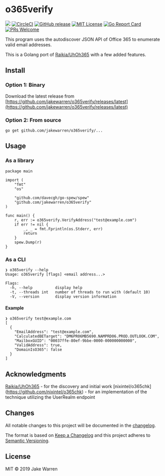 # o365verify
[![](https://godoc.org/github.com/jakewarren/o365verify?status.svg)](http://godoc.org/github.com/jakewarren/o365verify)
[![CircleCI](https://circleci.com/gh/jakewarren/o365verify.svg?style=shield)](https://circleci.com/gh/jakewarren/o365verify)
[![GitHub release](http://img.shields.io/github/release/jakewarren/o365verify.svg?style=flat-square)](https://github.com/jakewarren/o365verify/releases])
[![MIT License](http://img.shields.io/badge/license-MIT-blue.svg?style=flat-square)](https://github.com/jakewarren/o365verify/blob/master/LICENSE)
[![Go Report Card](https://goreportcard.com/badge/github.com/jakewarren/o365verify)](https://goreportcard.com/report/github.com/jakewarren/o365verify)
[![PRs Welcome](https://img.shields.io/badge/PRs-welcome-brightgreen.svg?style=shields)](http://makeapullrequest.com)

This program uses the autodiscover JSON API of Office 365 to enumerate valid email addresses.

This is a Golang port of [Raikia/UhOh365](https://github.com/Raikia/UhOh365) with a few added features.

## Install
### Option 1: Binary

Download the latest release from [https://github.com/jakewarren/o365verify/releases/latest](https://github.com/jakewarren/o365verify/releases/latest)

### Option 2: From source

```
go get github.com/jakewarren/o365verify/...
```

## Usage

### As a library
```golang
package main

import (
	"fmt"
	"os"

	"github.com/davecgh/go-spew/spew"
	"github.com/jakewarren/o365verify"
)

func main() {
	r, err := o365verify.VerifyAddress("test@example.com")
	if err != nil {
		_, _ = fmt.Fprintln(os.Stderr, err)
		return
	}
	spew.Dump(r)
}
```

### As a CLI

```
❯ o365verify --help
Usage: o365verify [flags] <email address...>

Flags:
  -h, --help          display help
  -t, --threads int   number of threads to run with (default 10)
  -V, --version       display version information
```

#### Example
```
❯ o365verify test@example.com
[
  {
    "EmailAddress": "test@example.com",
    "CalculatedBETarget": "DM6PR06MB5690.NAMPRD06.PROD.OUTLOOK.COM",
    "MailboxGUID": "00037ffe-80ef-9bbe-0000-000000000000",
    "ValidAddress": true,
    "DomainIsO365": false
  }
]
```

## Acknowledgments 

[Raikia/UhOh365](https://github.com/Raikia/UhOh365) - for the discovery and initial work
[nixintel/o365chk] (https://github.com/nixintel/o365chk) - for an implementation of the technique utilizing the UserRealm endpoint

## Changes

All notable changes to this project will be documented in the [changelog].

The format is based on [Keep a Changelog](http://keepachangelog.com/) and this project adheres to [Semantic Versioning](http://semver.org/).

## License

MIT © 2019 Jake Warren

[changelog]: https://github.com/jakewarren/o365verify/blob/master/CHANGELOG.md
